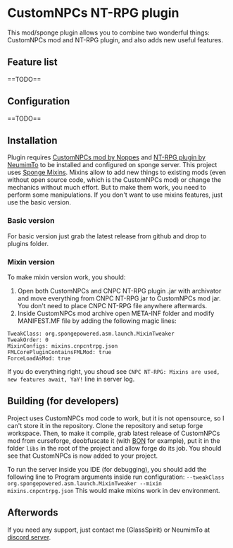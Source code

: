 # CustomNPCs NT-RPG plugin
This mod/sponge plugin allows you to combine two wonderful things: CustomNPCs mod and NT-RPG plugin, and also adds new useful features.
## Feature list
==TODO==
## Configuration
==TODO==
## Installation
Plugin requires [CustomNPCs mod by Noppes](https://www.curseforge.com/minecraft/mc-mods/custom-npcs) and [NT-RPG plugin by NeumimTo](https://github.com/Sponge-RPG-dev/NT-RPG) to be installed and configured on sponge server.
This project uses [Sponge Mixins](https://github.com/SpongePowered/Mixin). Mixins allow to add new things to existing mods (even without open source code, which is the CustomNPCs mod) or change the mechanics without much effort. But to make them work, you need to perform some manipulations.
If you don't want to use mixins features, just use the basic version.
### Basic version
For basic version just grab the latest release from github and drop to plugins folder.
### Mixin version
To make mixin version work, you should:
1. Open both CustomNPCs and CNPC NT-RPG plugin .jar with archivator and move everything from CNPC NT-RPG jar to CustomNPCs mod jar. You don't need to place CNPC NT-RPG file anywhere afterwards.
2. Inside CustomNPCs mod archive open META-INF folder and modify MANIFEST.MF file by adding the following magic lines:
```
TweakClass: org.spongepowered.asm.launch.MixinTweaker
TweakOrder: 0
MixinConfigs: mixins.cnpcntrpg.json
FMLCorePluginContainsFMLMod: true
ForceLoadAsMod: true
```
If you do everything right, you shoud see `CNPC NT-RPG: Mixins are used, new features await, YaY!` line in server log.
## Building (for developers)
Project uses CustomNPCs mod code to work, but it is not opensource, so I can't store it in the repository.
Clone the repository and setup forge workspace. Then, to make it compile, grab latest release of CustomNPCs mod from curseforge, deobfuscate it (with [BON](https://ci.tterrag.com/job/BON2/) for example), put it in the folder `libs` in the root of the project and allow forge do its job. You should see that CustomNPCs is now added to your project.

To run the server inside you IDE (for debugging), you should add the following line to Program arguments inside run configuration:
`--tweakClass org.spongepowered.asm.launch.MixinTweaker --mixin mixins.cnpcntrpg.json`
This would make mixins work in dev environment.
## Afterwords
If you need any support, just contact me (GlassSpirit) or NeumimTo at [discord server](https://discordapp.com/invite/YerUbgd). 
